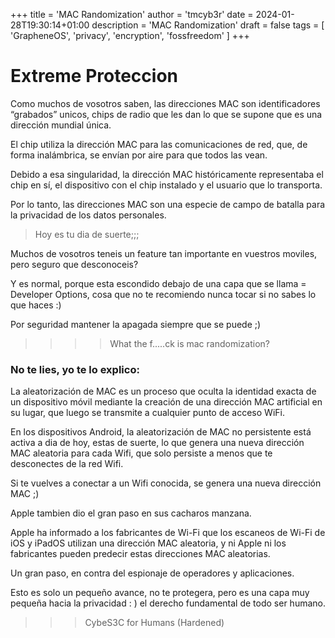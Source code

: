 +++
title = 'MAC Randomization'
author = 'tmcyb3r'
date = 2024-01-28T19:30:14+01:00
description = 'MAC Randomization'
draft = false
tags = [
    'GrapheneOS',
    'privacy',
    'encryption',
    'fossfreedom'
]
+++

# Extreme Proteccion 

Como muchos de vosotros saben, las direcciones MAC son identificadores “grabados” unicos, chips de radio que les dan lo que se supone que es una dirección mundial única. 

El chip utiliza la dirección MAC para las comunicaciones de red, que, de forma inalámbrica, se envían por aire para que todos las vean. 

Debido a esa singularidad, la dirección MAC históricamente representaba el chip en sí, el dispositivo con el chip instalado y el usuario que lo transporta. 

Por lo tanto, las direcciones MAC son una especie de campo de batalla para la privacidad de los datos personales.

> Hoy es tu dia de suerte;;;

Muchos de vosotros teneis un feature tan importante en vuestros moviles, pero seguro que desconoceis? 

Y es normal, porque esta escondido debajo de una capa que se llama = Developer Options, cosa que no te recomiendo nunca tocar si no sabes lo que haces :) 

Por seguridad mantener la apagada siempre que se puede ;)


>>>> What the f.....ck is mac randomization? 


### No te lies, yo te lo explico:

La aleatorización de MAC es un proceso que oculta la identidad exacta de un dispositivo móvil mediante la creación de una dirección MAC artificial en su lugar, que luego se transmite a cualquier punto de acceso WiFi.

En los dispositivos Android, la aleatorización de MAC no persistente está activa a dia de hoy, estas de suerte, lo que genera una nueva dirección MAC aleatoria para cada Wifi, que solo persiste a menos que te desconectes de la red Wifi. 

Si te vuelves a conectar a un Wifi conocida, se genera una nueva dirección MAC ;)

Apple tambien dio el gran paso en sus cacharos manzana.

Apple ha informado a los fabricantes de Wi-Fi que los escaneos de Wi-Fi de iOS y iPadOS utilizan una dirección MAC aleatoria, y ni Apple ni los fabricantes pueden predecir estas direcciones MAC aleatorias. 

Un gran paso, en contra del espionaje de operadores y aplicaciones.

Esto es solo un pequeño avance, no te protegera, pero es una capa muy pequeña hacia la privacidad : ) el derecho fundamental de todo ser humano.

>>> CybeS3C for Humans (Hardened)

